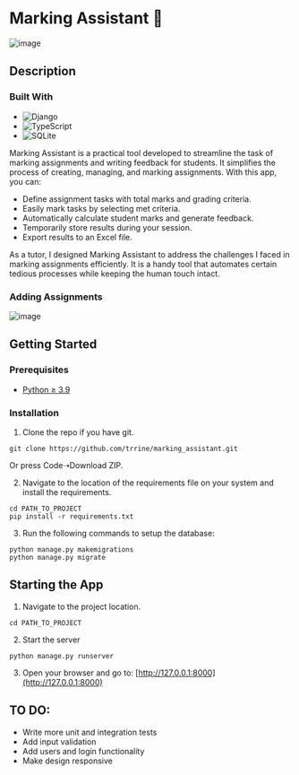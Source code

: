 # Marking Assistant 📝

![image](https://github.com/trrine/marking_assistant/assets/41973043/e0df6aea-1534-47dd-a122-b6d36bb48133)

## Description

### Built With
- ![Django](https://img.shields.io/badge/django-%23092E20.svg?style=for-the-badge&logo=django&logoColor=white)
- ![TypeScript](https://img.shields.io/badge/typescript-%23007ACC.svg?style=for-the-badge&logo=typescript&logoColor=white)
- ![SQLite](https://img.shields.io/badge/sqlite-%2307405e.svg?style=for-the-badge&logo=sqlite&logoColor=white)

Marking Assistant is a practical tool developed to streamline the task of marking assignments and writing feedback for students. It simplifies the process of creating, managing, and marking assignments. With this app, you can:
- Define assignment tasks with total marks and grading criteria.
- Easily mark tasks by selecting met criteria.
- Automatically calculate student marks and generate feedback.
- Temporarily store results during your session.
- Export results to an Excel file.

As a tutor, I designed Marking Assistant to address the challenges I faced in marking assignments efficiently. It is a handy tool that automates certain tedious processes while keeping the human touch intact.

### Adding Assignments
![image](https://github.com/trrine/marking_assistant/assets/41973043/29ab2c97-9c71-4369-a9c4-23a00564da33)


## Getting Started

### Prerequisites
* [Python ≥ 3.9](https://www.python.org/downloads/)

### Installation 
1. Clone the repo if you have git.
```
git clone https://github.com/trrine/marking_assistant.git
```
Or press Code➝Download ZIP.

2. Navigate to the location of the requirements file on your system and install the requirements.
```
cd PATH_TO_PROJECT
pip install -r requirements.txt
```
3. Run the following commands to setup the database:
```
python manage.py makemigrations
python manage.py migrate
```

## Starting the App
1. Navigate to the project location.
```
cd PATH_TO_PROJECT
```
2. Start the server
```
python manage.py runserver
```
3. Open your browser and go to:
[http://127.0.0.1:8000](http://127.0.0.1:8000)

## TO DO:
- Write more unit and integration tests
- Add input validation
- Add users and login functionality
- Make design responsive
